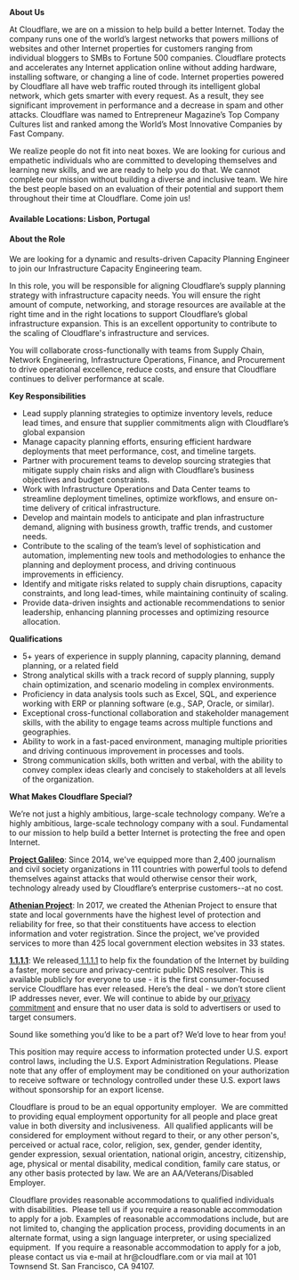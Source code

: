 <div class="content-intro">
	<div><strong>About Us</strong></div>
	<div>
		<p>At Cloudflare, we are on a mission to help build a better Internet. Today the company runs one of the world’s largest networks that powers millions of websites and other Internet properties for customers ranging from individual bloggers to SMBs to Fortune 500 companies. Cloudflare protects and accelerates any Internet application online without adding hardware, installing software, or changing a line of code. Internet properties powered by Cloudflare all have web traffic routed through its intelligent global network, which gets smarter with every request. As a result, they see significant improvement in performance and a decrease in spam and other attacks. Cloudflare was named to Entrepreneur Magazine’s Top Company Cultures list and ranked among the World’s Most Innovative Companies by Fast Company.&nbsp;</p>
		<p><span style="font-weight: 400;">We realize people do not fit into neat boxes. We are looking for curious and empathetic individuals who are committed to developing themselves and learning new skills, and we are ready to help you do that. We cannot complete our mission without building a diverse and inclusive team. We hire the best people based on an evaluation of their potential and support them throughout their time at Cloudflare. Come join us!&nbsp;</span></p>
	</div>
</div>
<h4>Available Locations: Lisbon, Portugal</h4>
<h4>About the Role</h4>
<p>We are looking for a dynamic and results-driven Capacity Planning Engineer to join our Infrastructure Capacity Engineering team.&nbsp;</p>
<p>In this role, you will be responsible for aligning Cloudflare’s supply planning strategy with infrastructure capacity needs. You will ensure the right amount of compute, networking, and storage resources are available at the right time and in the right locations to support Cloudflare’s global infrastructure expansion. This is an excellent opportunity to contribute to the scaling of Cloudflare's infrastructure and services.</p>
<p>You will collaborate cross-functionally with teams from Supply Chain, Network Engineering, Infrastructure Operations, Finance, and Procurement to drive operational excellence, reduce costs, and ensure that Cloudflare continues to deliver performance at scale.</p>
<p><strong>Key Responsibilities</strong></p>
<ul>
	<li>Lead supply planning strategies to optimize inventory levels, reduce lead times, and ensure that supplier commitments align with Cloudflare’s global expansion</li>
	<li>Manage capacity planning efforts, ensuring efficient hardware deployments that meet performance, cost, and timeline targets.</li>
	<li>Partner with procurement teams to develop sourcing strategies that mitigate supply chain risks and align with Cloudflare’s business objectives and budget constraints.</li>
	<li>Work with Infrastructure Operations and Data Center teams to streamline deployment timelines, optimize workflows, and ensure on-time delivery of critical infrastructure.</li>
	<li>Develop and maintain models to anticipate and plan infrastructure demand, aligning with business growth, traffic trends, and customer needs.</li>
	<li>Contribute to the scaling of the team’s level of sophistication and automation, implementing new tools and methodologies to enhance the planning and deployment process, and driving continuous improvements in efficiency.</li>
	<li>Identify and mitigate risks related to supply chain disruptions, capacity constraints, and long lead-times, while maintaining continuity of scaling.</li>
	<li>Provide data-driven insights and actionable recommendations to senior leadership, enhancing planning processes and optimizing resource allocation.</li>
</ul>
<p><strong>Qualifications</strong></p>
<ul>
	<li>5+ years of experience in supply planning, capacity planning, demand planning, or a related field</li>
	<li>Strong analytical skills with a track record of supply planning, supply chain optimization, and scenario modeling in complex environments.</li>
	<li>Proficiency in data analysis tools such as Excel, SQL, and experience working with ERP or planning software (e.g., SAP, Oracle, or similar).</li>
	<li>Exceptional cross-functional collaboration and stakeholder management skills, with the ability to engage teams across multiple functions and geographies.</li>
	<li>Ability to work in a fast-paced environment, managing multiple priorities and driving continuous improvement in processes and tools.</li>
	<li>Strong communication skills, both written and verbal, with the ability to convey complex ideas clearly and concisely to stakeholders at all levels of the organization.</li>
</ul>
<div class="content-conclusion">
	<p><strong>What Makes Cloudflare Special?</strong></p>
	<p><span style="font-weight: 400;">We’re not just a highly ambitious, large-scale technology company. We’re a highly ambitious, large-scale technology company with a soul. Fundamental to our mission to help build a better Internet is protecting the free and open Internet.</span></p>
	<p><a href="https://blog.cloudflare.com/protecting-free-expression-online/"><strong>Project Galileo</strong></a><span style="font-weight: 400;">: Since 2014, we've equipped more than 2,400 journalism and civil society organizations in 111 countries with powerful tools to defend themselves against attacks that would otherwise censor their work, technology already used by Cloudflare’s enterprise customers--at no cost.</span></p>
	<p><strong><a href="https://www.cloudflare.com/athenian/">Athenian Project</a></strong><span style="font-weight: 400;">: In 2017, we created the Athenian Project to ensure that state and local governments have the highest level of protection and reliability for free, so that their constituents have access to election information and voter registration. Since the project, we've provided services to more than 425 local government election websites in 33 states.</span></p>
	<p><a href="https://1.1.1.1/"><strong>1.1.1.1</strong></a><span style="font-weight: 400;">: We released</span><a href="https://1.1.1.1/"> <span style="font-weight: 400;">1.1.1.1</span></a><span style="font-weight: 400;"> to help fix the foundation of the Internet by building a faster, more secure and privacy-centric public DNS resolver. This is available publicly for everyone to use - it is the first consumer-focused service Cloudflare has ever released. Here’s the deal - we don’t store client IP addresses never, ever. We will continue to abide by our</span><a href="https://developers.cloudflare.com/1.1.1.1/privacy/public-dns-resolver"> privacy commitment</a><span style="font-weight: 400;"> and ensure that no user data is sold to advertisers or used to target consumers.</span></p>
	<p><span style="font-weight: 400;">Sound like something you’d like to be a part of? We’d love to hear from you!</span></p>
	<p><span style="font-weight: 400;">This position may require access to information protected under U.S. export control laws, including the U.S. Export Administration Regulations. Please note that any offer of employment may be conditioned on your authorization to receive software or technology controlled under these U.S. export laws without sponsorship for an export license.</span></p>
	<p><span style="font-weight: 400;">Cloudflare is proud to be an equal opportunity employer. &nbsp;We are committed to providing equal employment opportunity for all people and place great value in both diversity and inclusiveness. &nbsp;All qualified applicants will be considered for employment without regard to their, or any other person's, perceived or actual</span> <span style="font-weight: 400;">race, color, religion, sex, gender, gender identity, gender expression, sexual orientation, national origin, ancestry, citizenship, age, physical or mental disability, medical condition, family care status, or any other basis protected by law. </span><span style="font-weight: 400;">We are an AA/Veterans/Disabled Employer.</span></p>
	<p><span style="font-weight: 400;">Cloudflare provides reasonable accommodations to qualified individuals with disabilities. &nbsp;Please tell us if you require a reasonable accommodation to apply for a job. Examples of reasonable accommodations include, but are not limited to, changing the application process, providing documents in an alternate format, using a sign language interpreter, or using specialized equipment. &nbsp;If you require a reasonable accommodation to apply for a job, please contact us via e-mail at </span><span style="font-weight: 400;">hr@cloudflare.com</span><span style="font-weight: 400;"> or via mail at 101 Townsend St. San Francisco, CA 94107.</span></p>
</div>